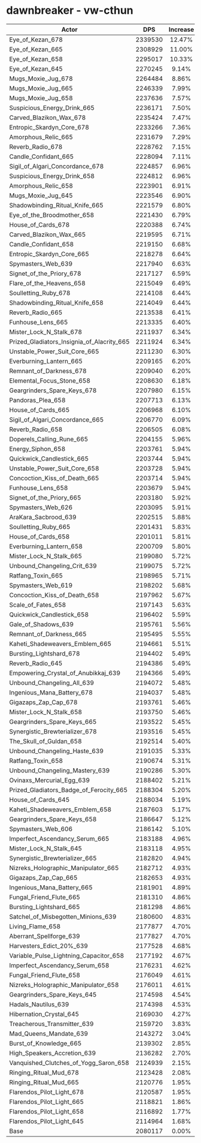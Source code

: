 # dawnbreaker - vw-cthun
| Actor | DPS | Increase |
|---|:---:|:---:|
|Eye_of_Kezan_678|2339530|12.47%|
|Eye_of_Kezan_665|2308929|11.00%|
|Eye_of_Kezan_658|2295017|10.33%|
|Eye_of_Kezan_645|2270245|9.14%|
|Mugs_Moxie_Jug_678|2264484|8.86%|
|Mugs_Moxie_Jug_665|2246339|7.99%|
|Mugs_Moxie_Jug_658|2237636|7.57%|
|Suspicious_Energy_Drink_665|2236171|7.50%|
|Carved_Blazikon_Wax_678|2235424|7.47%|
|Entropic_Skardyn_Core_678|2233266|7.36%|
|Amorphous_Relic_665|2231679|7.29%|
|Reverb_Radio_678|2228762|7.15%|
|Candle_Confidant_665|2228094|7.11%|
|Sigil_of_Algari_Concordance_678|2224857|6.96%|
|Suspicious_Energy_Drink_658|2224812|6.96%|
|Amorphous_Relic_658|2223901|6.91%|
|Mugs_Moxie_Jug_645|2223546|6.90%|
|Shadowbinding_Ritual_Knife_665|2221579|6.80%|
|Eye_of_the_Broodmother_658|2221430|6.79%|
|House_of_Cards_678|2220388|6.74%|
|Carved_Blazikon_Wax_665|2219595|6.71%|
|Candle_Confidant_658|2219150|6.68%|
|Entropic_Skardyn_Core_665|2218278|6.64%|
|Spymasters_Web_639|2217940|6.63%|
|Signet_of_the_Priory_678|2217127|6.59%|
|Flare_of_the_Heavens_658|2215049|6.49%|
|Soulletting_Ruby_678|2214108|6.44%|
|Shadowbinding_Ritual_Knife_658|2214049|6.44%|
|Reverb_Radio_665|2213538|6.41%|
|Funhouse_Lens_665|2213335|6.40%|
|Mister_Lock_N_Stalk_678|2211937|6.34%|
|Prized_Gladiators_Insignia_of_Alacrity_665|2211924|6.34%|
|Unstable_Power_Suit_Core_665|2211230|6.30%|
|Everburning_Lantern_665|2209165|6.20%|
|Remnant_of_Darkness_678|2209040|6.20%|
|Elemental_Focus_Stone_658|2208630|6.18%|
|Geargrinders_Spare_Keys_678|2207980|6.15%|
|Pandoras_Plea_658|2207713|6.13%|
|House_of_Cards_665|2206968|6.10%|
|Sigil_of_Algari_Concordance_665|2206770|6.09%|
|Reverb_Radio_658|2206505|6.08%|
|Doperels_Calling_Rune_665|2204155|5.96%|
|Energy_Siphon_658|2203761|5.94%|
|Quickwick_Candlestick_665|2203744|5.94%|
|Unstable_Power_Suit_Core_658|2203728|5.94%|
|Concoction_Kiss_of_Death_665|2203714|5.94%|
|Funhouse_Lens_658|2203679|5.94%|
|Signet_of_the_Priory_665|2203180|5.92%|
|Spymasters_Web_626|2203095|5.91%|
|AraKara_Sacbrood_639|2202515|5.88%|
|Soulletting_Ruby_665|2201431|5.83%|
|House_of_Cards_658|2201011|5.81%|
|Everburning_Lantern_658|2200709|5.80%|
|Mister_Lock_N_Stalk_665|2199080|5.72%|
|Unbound_Changeling_Crit_639|2199075|5.72%|
|Ratfang_Toxin_665|2198965|5.71%|
|Spymasters_Web_619|2198202|5.68%|
|Concoction_Kiss_of_Death_658|2197962|5.67%|
|Scale_of_Fates_658|2197143|5.63%|
|Quickwick_Candlestick_658|2196402|5.59%|
|Gale_of_Shadows_639|2195761|5.56%|
|Remnant_of_Darkness_665|2195495|5.55%|
|Kaheti_Shadeweavers_Emblem_665|2194661|5.51%|
|Bursting_Lightshard_678|2194402|5.49%|
|Reverb_Radio_645|2194386|5.49%|
|Empowering_Crystal_of_Anubikkaj_639|2194366|5.49%|
|Unbound_Changeling_All_639|2194072|5.48%|
|Ingenious_Mana_Battery_678|2194037|5.48%|
|Gigazaps_Zap_Cap_678|2193761|5.46%|
|Mister_Lock_N_Stalk_658|2193750|5.46%|
|Geargrinders_Spare_Keys_665|2193522|5.45%|
|Synergistic_Brewterializer_678|2193516|5.45%|
|The_Skull_of_Guldan_658|2192514|5.40%|
|Unbound_Changeling_Haste_639|2191035|5.33%|
|Ratfang_Toxin_658|2190674|5.31%|
|Unbound_Changeling_Mastery_639|2190286|5.30%|
|Ovinaxs_Mercurial_Egg_639|2188402|5.21%|
|Prized_Gladiators_Badge_of_Ferocity_665|2188304|5.20%|
|House_of_Cards_645|2188034|5.19%|
|Kaheti_Shadeweavers_Emblem_658|2187603|5.17%|
|Geargrinders_Spare_Keys_658|2186647|5.12%|
|Spymasters_Web_606|2186142|5.10%|
|Imperfect_Ascendancy_Serum_665|2183188|4.96%|
|Mister_Lock_N_Stalk_645|2183118|4.95%|
|Synergistic_Brewterializer_665|2182820|4.94%|
|Nizreks_Holographic_Manipulator_665|2182712|4.93%|
|Gigazaps_Zap_Cap_665|2182653|4.93%|
|Ingenious_Mana_Battery_665|2181901|4.89%|
|Fungal_Friend_Flute_665|2181310|4.86%|
|Bursting_Lightshard_665|2181298|4.86%|
|Satchel_of_Misbegotten_Minions_639|2180600|4.83%|
|Living_Flame_658|2177877|4.70%|
|Aberrant_Spellforge_639|2177827|4.70%|
|Harvesters_Edict_20%_639|2177528|4.68%|
|Variable_Pulse_Lightning_Capacitor_658|2177192|4.67%|
|Imperfect_Ascendancy_Serum_658|2176231|4.62%|
|Fungal_Friend_Flute_658|2176049|4.61%|
|Nizreks_Holographic_Manipulator_658|2176011|4.61%|
|Geargrinders_Spare_Keys_645|2174598|4.54%|
|Hadals_Nautilus_639|2174398|4.53%|
|Hibernation_Crystal_645|2169030|4.27%|
|Treacherous_Transmitter_639|2159720|3.83%|
|Mad_Queens_Mandate_639|2143272|3.04%|
|Burst_of_Knowledge_665|2139302|2.85%|
|High_Speakers_Accretion_639|2136282|2.70%|
|Vanquished_Clutches_of_Yogg_Saron_658|2124939|2.15%|
|Ringing_Ritual_Mud_678|2123428|2.08%|
|Ringing_Ritual_Mud_665|2120776|1.95%|
|Flarendos_Pilot_Light_678|2120587|1.95%|
|Flarendos_Pilot_Light_665|2118821|1.86%|
|Flarendos_Pilot_Light_658|2116892|1.77%|
|Flarendos_Pilot_Light_645|2114964|1.68%|
|Base|2080117|0.00%|
